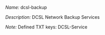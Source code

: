 _Name:_ dcsl-backup

_Description:_ DCSL Network Backup Services

_Note:_ Defined TXT keys: DCSL-Service

